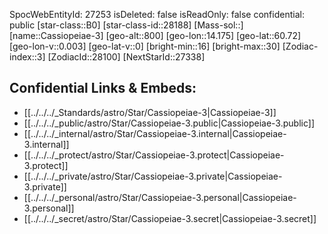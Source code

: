 ﻿---
location:
- 60.72
- -14.175
- 800
tags:
- astro/Star
type: Star
---

SpocWebEntityId: 27253
isDeleted: false
isReadOnly: false
confidential: public
[star-class::B0]
[star-class-id::28188]
[Mass-sol::]
[name::Cassiopeiae-3]
[geo-alt::800]
[geo-lon::14.175]
[geo-lat::60.72]
[geo-lon-v::0.003]
[geo-lat-v::0]
[bright-min::16]
[bright-max::30]
[Zodiac-index::3]
[ZodiacId::28100]
[NextStarId::27338]



## Confidential Links & Embeds: 
- [[../../../_Standards/astro/Star/Cassiopeiae-3|Cassiopeiae-3]] 
- [[../../../_public/astro/Star/Cassiopeiae-3.public|Cassiopeiae-3.public]] 
- [[../../../_internal/astro/Star/Cassiopeiae-3.internal|Cassiopeiae-3.internal]] 
- [[../../../_protect/astro/Star/Cassiopeiae-3.protect|Cassiopeiae-3.protect]] 
- [[../../../_private/astro/Star/Cassiopeiae-3.private|Cassiopeiae-3.private]] 
- [[../../../_personal/astro/Star/Cassiopeiae-3.personal|Cassiopeiae-3.personal]] 
- [[../../../_secret/astro/Star/Cassiopeiae-3.secret|Cassiopeiae-3.secret]]

